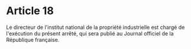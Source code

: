 # Article 18

Le directeur de l'institut national de la propriété industrielle est chargé de l'exécution du présent arrêté, qui sera publié au Journal officiel de la République française.
